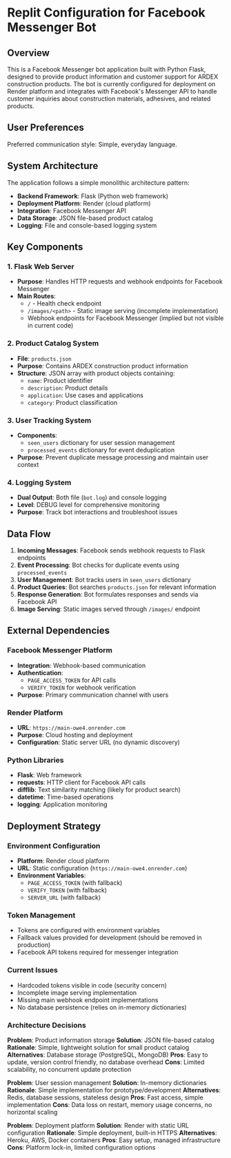 # Replit Configuration for Facebook Messenger Bot

## Overview

This is a Facebook Messenger bot application built with Python Flask, designed to provide product information and customer support for ARDEX construction products. The bot is currently configured for deployment on Render platform and integrates with Facebook's Messenger API to handle customer inquiries about construction materials, adhesives, and related products.

## User Preferences

Preferred communication style: Simple, everyday language.

## System Architecture

The application follows a simple monolithic architecture pattern:

- **Backend Framework**: Flask (Python web framework)
- **Deployment Platform**: Render (cloud platform)
- **Integration**: Facebook Messenger API
- **Data Storage**: JSON file-based product catalog
- **Logging**: File and console-based logging system

## Key Components

### 1. Flask Web Server
- **Purpose**: Handles HTTP requests and webhook endpoints for Facebook Messenger
- **Main Routes**:
  - `/` - Health check endpoint
  - `/images/<path>` - Static image serving (incomplete implementation)
  - Webhook endpoints for Facebook Messenger (implied but not visible in current code)

### 2. Product Catalog System
- **File**: `products.json`
- **Purpose**: Contains ARDEX construction product information
- **Structure**: JSON array with product objects containing:
  - `name`: Product identifier
  - `description`: Product details
  - `application`: Use cases and applications
  - `category`: Product classification

### 3. User Tracking System
- **Components**: 
  - `seen_users` dictionary for user session management
  - `processed_events` dictionary for event deduplication
- **Purpose**: Prevent duplicate message processing and maintain user context

### 4. Logging System
- **Dual Output**: Both file (`bot.log`) and console logging
- **Level**: DEBUG level for comprehensive monitoring
- **Purpose**: Track bot interactions and troubleshoot issues

## Data Flow

1. **Incoming Messages**: Facebook sends webhook requests to Flask endpoints
2. **Event Processing**: Bot checks for duplicate events using `processed_events`
3. **User Management**: Bot tracks users in `seen_users` dictionary
4. **Product Queries**: Bot searches `products.json` for relevant information
5. **Response Generation**: Bot formulates responses and sends via Facebook API
6. **Image Serving**: Static images served through `/images/` endpoint

## External Dependencies

### Facebook Messenger Platform
- **Integration**: Webhook-based communication
- **Authentication**: 
  - `PAGE_ACCESS_TOKEN` for API calls
  - `VERIFY_TOKEN` for webhook verification
- **Purpose**: Primary communication channel with users

### Render Platform
- **URL**: `https://main-owe4.onrender.com`
- **Purpose**: Cloud hosting and deployment
- **Configuration**: Static server URL (no dynamic discovery)

### Python Libraries
- **Flask**: Web framework
- **requests**: HTTP client for Facebook API calls
- **difflib**: Text similarity matching (likely for product search)
- **datetime**: Time-based operations
- **logging**: Application monitoring

## Deployment Strategy

### Environment Configuration
- **Platform**: Render cloud platform
- **URL**: Static configuration (`https://main-owe4.onrender.com`)
- **Environment Variables**:
  - `PAGE_ACCESS_TOKEN` (with fallback)
  - `VERIFY_TOKEN` (with fallback)
  - `SERVER_URL` (with fallback)

### Token Management
- Tokens are configured with environment variables
- Fallback values provided for development (should be removed in production)
- Facebook API tokens required for messenger integration

### Current Issues
- Hardcoded tokens visible in code (security concern)
- Incomplete image serving implementation
- Missing main webhook endpoint implementations
- No database persistence (relies on in-memory dictionaries)

### Architecture Decisions

**Problem**: Product information storage
**Solution**: JSON file-based catalog
**Rationale**: Simple, lightweight solution for small product catalog
**Alternatives**: Database storage (PostgreSQL, MongoDB)
**Pros**: Easy to update, version control friendly, no database overhead
**Cons**: Limited scalability, no concurrent update protection

**Problem**: User session management
**Solution**: In-memory dictionaries
**Rationale**: Simple implementation for prototype/development
**Alternatives**: Redis, database sessions, stateless design
**Pros**: Fast access, simple implementation
**Cons**: Data loss on restart, memory usage concerns, no horizontal scaling

**Problem**: Deployment platform
**Solution**: Render with static URL configuration
**Rationale**: Simple deployment, built-in HTTPS
**Alternatives**: Heroku, AWS, Docker containers
**Pros**: Easy setup, managed infrastructure
**Cons**: Platform lock-in, limited configuration options
